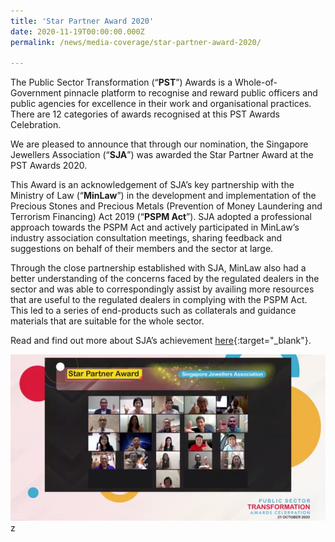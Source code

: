 ```yaml
---
title: 'Star Partner Award 2020'
date: 2020-11-19T00:00:00.000Z
permalink: /news/media-coverage/star-partner-award-2020/

---
```


The Public Sector Transformation (“**PST**”) Awards is a Whole-of-Government pinnacle platform to recognise and reward public officers and public agencies for excellence in their work and organisational practices. There are 12 categories of awards recognised at this PST Awards Celebration.

We are pleased to announce that through our nomination, the Singapore Jewellers Association (“**SJA**”) was awarded the Star Partner Award at the PST Awards 2020.

This Award is an acknowledgement of SJA’s key partnership with the Ministry of Law (“**MinLaw**”) in the development and implementation of the Precious Stones and Precious Metals (Prevention of Money Laundering and Terrorism Financing) Act 2019 (“**PSPM Act**”). SJA adopted a professional approach towards the PSPM Act and actively participated in MinLaw’s industry association consultation meetings, sharing feedback and suggestions on behalf of their members and the sector at large.

Through the close partnership established with SJA, MinLaw also had a better understanding of the concerns faced by the regulated dealers in the sector and was able to correspondingly assist by availing more resources that are useful to the regulated dealers in complying with the PSPM Act. This led to a series of end-products such as collaterals and guidance materials that are suitable for the whole sector.

Read and find out more about SJA’s achievement [here](https://hydse.com.sg/ebooklet/PSTAR_2020/PSTAC_eBooklet.html){:target="_blank"}.

<img src="/images/SJA%20Star%20Partner%20Award_20201119.png">z
